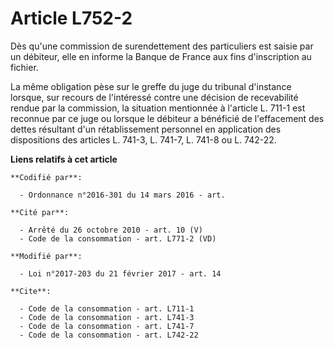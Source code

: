 # Article L752-2

Dès qu'une commission de surendettement des particuliers est saisie par un débiteur, elle en informe la Banque de France aux
fins d'inscription au fichier. 

La même obligation pèse sur le greffe du juge du tribunal d'instance lorsque, sur recours de l'intéressé contre une décision
de recevabilité rendue par la commission, la situation mentionnée à l'article L. 711-1 est reconnue par ce juge ou lorsque le
débiteur a bénéficié de l'effacement des dettes résultant d'un rétablissement personnel en application des dispositions des
articles L. 741-3, L. 741-7, L. 741-8 ou L. 742-22.

**Liens relatifs à cet article**

	**Codifié par**:

	  - Ordonnance n°2016-301 du 14 mars 2016 - art.

	**Cité par**:

	  - Arrêté du 26 octobre 2010 - art. 10 (V)
	  - Code de la consommation - art. L771-2 (VD)

	**Modifié par**:

	  - Loi n°2017-203 du 21 février 2017 - art. 14

	**Cite**:

	  - Code de la consommation - art. L711-1
	  - Code de la consommation - art. L741-3
	  - Code de la consommation - art. L741-7
	  - Code de la consommation - art. L742-22
